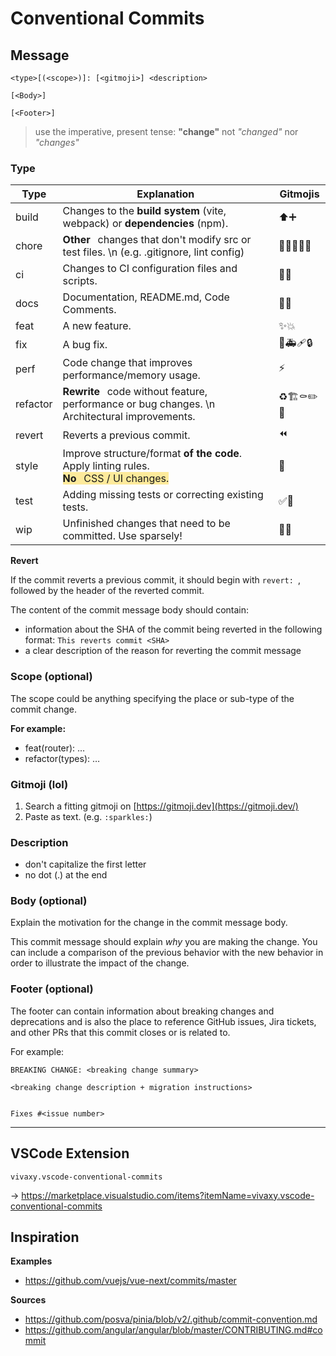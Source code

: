 # Conventional Commits

## Message

```
<type>[(<scope>)]: [<gitmoji>] <description>

[<Body>]

[<Footer>]
```

> use the imperative, present tense: **"change"** not *"changed"* nor *"changes"*


### Type

| Type     | Explanation                                                                                                                                 | Gitmojis |
| -------- | ------------------------------------------------------------------------------------------------------------------------------------------- | -------- |
| build    | Changes to the **build system** (vite, webpack) or **dependencies** (npm).                                                                  | ⬆️➕       |
| chore    | **Other**⠀changes that don't modify src or test files. \n (e.g. .gitignore, lint config)                                                    | 🔧🔨🙈🔖🍱    |
| ci       | Changes to CI configuration files and scripts.                                                                                              | 💚👷       |
| docs     | Documentation, README.md, Code Comments.                                                                                                    | 📝💡       |
| feat     | A new feature.                                                                                                                              | ✨💥       |
| fix      | A bug fix.                                                                                                                                  | 🐛🚑️🩹🔒️     |
| perf     | Code change that improves performance/memory usage.                                                                                         | ⚡️        |
| refactor | **Rewrite**⠀code without feature, performance or bug changes. \n Architectural improvements.                                                | ♻️🏗️⚰️✏️🚚    |
| revert   | Reverts a previous commit.                                                                                                                  | ⏪️        |
| style    | Improve structure/format **of the code**. Apply linting rules. <br> <span style="background-color: #FDEA9B">**No**⠀CSS / UI changes.</span> | 🎨        |
| test     | Adding missing tests or correcting existing tests.                                                                                          | ✅🧪       |
| wip      | Unfinished changes that need to be committed. Use sparsely!                                                                                 | 🚧💩       |


**Revert**

If the commit reverts a previous commit, it should begin with `revert: `, followed by the header of the reverted commit.


The content of the commit message body should contain:

* information about the SHA of the commit being reverted in the following format: `This reverts commit <SHA>`
* a clear description of the reason for reverting the commit message


### Scope (optional)

The scope could be anything specifying the place or sub-type of the commit change.


**For example:**

* feat(router): …
* refactor(types): …


### Gitmoji (lol)

1. Search a fitting gitmoji on [https://gitmoji.dev](https://gitmoji.dev/)
2. Paste as text. (e.g. `:sparkles:`)


### Description

* don't capitalize the first letter
* no dot (.) at the end


### Body (optional)

Explain the motivation for the change in the commit message body.

This commit message should explain *why* you are making the change. You can include a comparison of the previous behavior with the new behavior in order to illustrate the impact of the change.


### Footer (optional)

The footer can contain information about breaking changes and deprecations and is also the place to reference GitHub issues, Jira tickets, and other PRs that this commit closes or is related to.


For example:

```
BREAKING CHANGE: <breaking change summary>

<breaking change description + migration instructions>


Fixes #<issue number>
```

<hr>

## VSCode Extension

`vivaxy.vscode-conventional-commits`

→ <https://marketplace.visualstudio.com/items?itemName=vivaxy.vscode-conventional-commits>

## Inspiration

**Examples**

* <https://github.com/vuejs/vue-next/commits/master>


**Sources**

* <https://github.com/posva/pinia/blob/v2/.github/commit-convention.md>
* <https://github.com/angular/angular/blob/master/CONTRIBUTING.md#commit>


